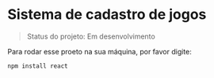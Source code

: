# Sistema de cadastro de jogos

> Status do projeto: Em desenvolvimento

Para rodar esse proeto na sua máquina, por favor digite:

```
npm install react
```

